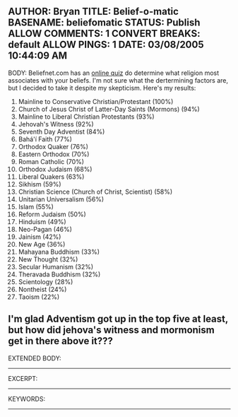 AUTHOR: Bryan
TITLE: Belief-o-matic
BASENAME: beliefomatic
STATUS: Publish
ALLOW COMMENTS: 1
CONVERT BREAKS: __default__
ALLOW PINGS: 1
DATE: 03/08/2005 10:44:09 AM
-----
BODY:
Beliefnet.com has an <a href="http://beliefnet.com/story/76/story_7665_1.html">online quiz</a> do determine what religion most associates with your beliefs. I'm not sure what the dertermining factors are, but I decided to take it despite my skepticism. Here's my results:

1. Mainline to Conservative Christian/Protestant  (100%)
2. Church of Jesus Christ of Latter-Day Saints (Mormons)  (94%)  
3. Mainline to Liberal Christian Protestants  (93%)  
4. Jehovah's Witness  (92%)  
5. Seventh Day Adventist  (84%)  
6. Bahá'í Faith  (77%)  
7. Orthodox Quaker  (76%)
8. Eastern Orthodox  (70%)
9. Roman Catholic  (70%)  
10. Orthodox Judaism  (68%)
11. Liberal Quakers  (63%) 
12. Sikhism  (59%)
13. Christian Science (Church of Christ, Scientist)  (58%)  
14. Unitarian Universalism  (56%)  
15. Islam  (55%) 
16. Reform Judaism  (50%)
17. Hinduism  (49%)  
18. Neo-Pagan  (46%) 
19. Jainism  (42%)  
20. New Age  (36%)  
21. Mahayana Buddhism  (33%)
22. New Thought  (32%)  
23. Secular Humanism  (32%)  
24. Theravada Buddhism  (32%)
25. Scientology  (28%)  
26. Nontheist  (24%)  
27. Taoism  (22%)  

I'm glad Adventism got up in the top five at least, but how did jehova's witness and mormonism get in there above it???
-----
EXTENDED BODY:

-----
EXCERPT:

-----
KEYWORDS:

-----


